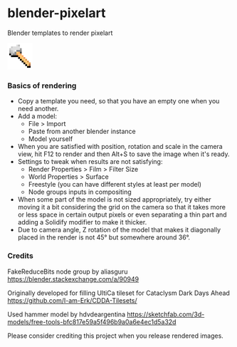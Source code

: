 # blender-pixelart
Blender templates to render pixelart

<img src="./img/hammer.png" alt="">

### Basics of rendering

 * Copy a template you need, so that you have an empty one when you need another.
 * Add a model:
    * File > Import
    * Paste from another blender instance
    * Model yourself
 * When you are satisfied with position, rotation and scale in the camera view, hit F12 to render and then Alt+S to save the image when it's ready.
 * Settings to tweak when results are not satisfying:
    * Render Properties > Film > Filter Size
    * World Properties > Surface
    * Freestyle (you can have different styles at least per model)
    * Node groups inputs in compositing
 * When some part of the model is not sized appropriately, try either moving it a bit considering the grid on the camera so that it takes more or less space in certain output pixels or even separating a thin part and adding a Solidify modifier to make it thicker.
 * Due to camera angle, Z rotation of the model that makes it diagonally placed in the render is not 45° but somewhere around 36°.

### Credits

FakeReduceBits node group by aliasguru https://blender.stackexchange.com/a/90949

Originally developed for filling UltiCa tileset for Cataclysm Dark Days Ahead https://github.com/I-am-Erk/CDDA-Tilesets/

Used hammer model by hdvdeargentina https://sketchfab.com/3d-models/free-tools-bfc817e59a5f496b9a0a6e4ec1d5a32d

Please consider crediting this project when you release rendered images.